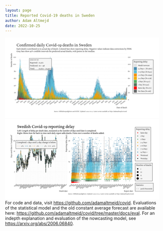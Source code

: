```yaml
---
layout: page
title: Reported Covid-19 deaths in Sweden
author: Adam Altmejd
date: 2022-10-25
---
```


![Graph of Swedish Covid-19 deaths with reporting delay.](deaths_lag_sweden_2022-10-25.png "Swedish Covid-19 deaths.")
![Graph of Swedish Covid-19 reporting delay in daily deaths.](lag_trend_sweden_2022-10-25.png "Trend in Swedish Covid-19 mortality reporting delay.")
For code and data, visit <https://github.com/adamaltmejd/covid>.
Evaluations of the statistical model and the old constant average forecast are available here: <https://github.com/adamaltmejd/covid/tree/master/docs/eval>.
For an indepth explanation and evaluation of the nowcasting model, see <https://arxiv.org/abs/2006.06840>.
